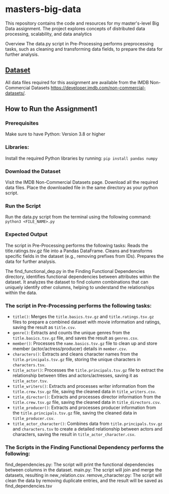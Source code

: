 # masters-big-data
This repository contains the code and resources for my master's-level Big Data assignment. The project explores concepts of distributed data processing, scalability, and data analytics

Overview
The data.py script in Pre-Processing performs preprocessing tasks, such as cleaning and transforming data fields, to prepare the data for further analysis.

## <ins>Dataset</ins>
All data files required for this assignment are available from the IMDB Non-Commercial Datasets https://developer.imdb.com/non-commercial-datasets/. 

## How to Run the Assignment1

### Prerequisites
Make sure to have Python: Version 3.8 or higher

### Libraries:
Install the required Python libraries by running:
`pip install pandas numpy`

### Download the Dataset
Visit the IMDB Non-Commercial Datasets page.
Download all the required data files.
Place the downloaded file in the same directory as your python script.

### Run the Script
Run the data.py script from the terminal using the following command:
`python3 <FILE_NAME>.py`

### Expected Output
The script in Pre-Processing performs the following tasks:
Reads the title.ratings.tsv.gz file into a Pandas DataFrame.
Cleans and transforms specific fields in the dataset (e.g., removing prefixes from IDs).
Prepares the data for further analysis.

The find_functional_dep.py in the Finding Functional Dependencies directory, identifies functional dependencies between attributes within the dataset. It analyzes the dataset to find column combinations that can uniquely identify other columns, helping to understand the relationships within the data.

### The script in Pre-Processing performs the following tasks:

- `title()`: Merges the `title.basics.tsv.gz` and `title.ratings.tsv.gz` files to prepare a combined dataset with movie information and ratings, saving the result as `title.csv`.
- `genre()`: Extracts and counts the unique genres from the `title.basics.tsv.gz` file, and saves the result as `genres.csv`.
- `member()`: Processes the `name.basics.tsv.gz` file to clean up and store member (actor/actress/producer) details in `member.csv`.
- `characters()`: Extracts and cleans character names from the `title.principals.tsv.gz` file, storing the unique characters in `characters.tsv`.
- `title_actor()`: Processes the `title.principals.tsv.gz` file to extract the relationship between titles and actors/actresses, saving it as `title_actor.tsv`.
- `title_writers()`: Extracts and processes writer information from the `title.crew.tsv.gz` file, saving the cleaned data in `title_writers.csv`.
- `title_director()`: Extracts and processes director information from the `title.crew.tsv.gz` file, saving the cleaned data in `title_directors.csv`.
- `title_producer()`: Extracts and processes producer information from the `title.principals.tsv.gz` file, saving the cleaned data in `title_producer.csv`.
- `title_actor_character()`: Combines data from `title.principals.tsv.gz` and `characters.tsv` to create a detailed relationship between actors and characters, saving the result in `title_actor_character.csv`.

### The Scripts in the Finding Functional Dependency performs the following:
find_dependencies.py: The script will print the functional dependencies between columns in the dataset.
main.py: The script will join and merge the datasets, resulting in new_relation.csv.
remove_character.py: The script will clean the data by removing duplicate entries, and the result will be saved as find_dependencies.tsv


